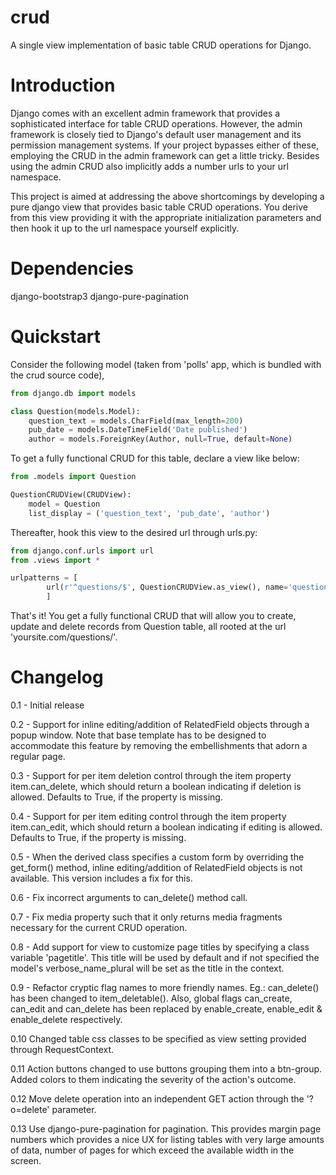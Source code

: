 # crud
A single view implementation of basic table CRUD operations for Django.

# Introduction
Django comes with an excellent admin framework that provides a sophisticated 
interface for table CRUD operations. However, the admin framework is closely 
tied to Django's default user management and its permission management systems.
If your project bypasses either of these, employing the CRUD in the admin 
framework can get a little tricky. Besides using the admin CRUD also implicitly 
adds a number urls to your url namespace.

This project is aimed at addressing the above shortcomings by developing a pure 
django view that provides basic table CRUD operations. You derive from this 
view providing it with the appropriate initialization parameters and then hook 
it up to the url namespace yourself explicitly.

# Dependencies
  django-bootstrap3
  django-pure-pagination

# Quickstart
Consider the following model (taken from 'polls' app, which is bundled with the 
crud source code), 

```python
from django.db import models

class Question(models.Model):
    question_text = models.CharField(max_length=200)
    pub_date = models.DateTimeField('Date published')
    author = models.ForeignKey(Author, null=True, default=None)
```
To get a fully functional CRUD for this table, declare a view like below:

```python
from .models import Question

QuestionCRUDView(CRUDView):
    model = Question
    list_display = ('question_text', 'pub_date', 'author')
```
Thereafter, hook this view to the desired url through urls.py:

```python
from django.conf.urls import url
from .views import *

urlpatterns = [
        url(r'^questions/$', QuestionCRUDView.as_view(), name='questions')
        ]
```

That's it! You get a fully functional CRUD that will allow you to create,
update and delete records from Question table, all rooted at the url
'yoursite.com/questions/'.


# Changelog

0.1 - Initial release

0.2 - Support for inline editing/addition of RelatedField objects through
      a popup window. Note that base template has to be designed
      to accommodate this feature by removing the embellishments that adorn a 
      regular page.

0.3 - Support for per item deletion control through the item property
      item.can_delete, which should return a boolean indicating if deletion
      is allowed. Defaults to True, if the property is missing.

0.4 - Support for per item editing control through the item property
      item.can_edit, which should return a boolean indicating if editing
      is allowed. Defaults to True, if the property is missing.

0.5 - When the derived class specifies a custom form by overriding the
      get_form() method, inline editing/addition of RelatedField objects
      is not available. This version includes a fix for this.

0.6 - Fix incorrect arguments to can_delete() method call.

0.7 - Fix media property such that it only returns media fragments necessary
      for the current CRUD operation.

0.8 - Add support for view to customize page titles by specifying a class
      variable 'pagetitle'. This title will be used by default and if not
      specified the model's verbose_name_plural will be set as the title
      in the context.

0.9 - Refactor cryptic flag names to more friendly names. Eg.: can_delete() has
      been changed to item_deletable(). Also, global flags can_create, can_edit
      and can_delete has been replaced by enable_create, enable_edit & 
      enable_delete respectively.

0.10  Changed table css classes to be specified as view setting provided
      through RequestContext.
      
0.11  Action buttons changed to use buttons grouping them into a btn-group.
      Added colors to them indicating the severity of the action's outcome.

0.12  Move delete operation into an independent GET action through the 
      '?o=delete' parameter.

0.13  Use django-pure-pagination for pagination. This provides margin page
      numbers which provides a nice UX for listing tables with very large
      amounts of data, number of pages for which exceed the available 
      width in the screen.
      

